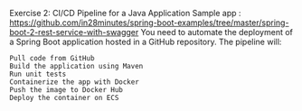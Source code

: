 Exercise 2: CI/CD Pipeline for a Java Application
Sample app : https://github.com/in28minutes/spring-boot-examples/tree/master/spring-boot-2-rest-service-with-swagger
You need to automate the deployment of a Spring Boot application hosted in a GitHub repository. The pipeline will:

    Pull code from GitHub
    Build the application using Maven
    Run unit tests
    Containerize the app with Docker
    Push the image to Docker Hub
    Deploy the container on ECS
